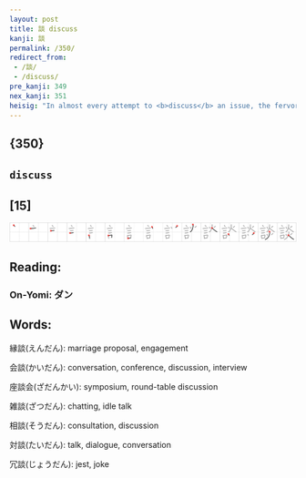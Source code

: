 ```yaml
---
layout: post
title: 談 discuss
kanji: 談
permalink: /350/
redirect_from:
 - /談/
 - /discuss/
pre_kanji: 349
nex_kanji: 351
heisig: "In almost every attempt to <b>discuss</b> an issue, the fervor of one's convictions comes to the surface and creates an <i>inflammation</i> of <i>words</i> (if you will, the &quot;cuss&quot; in <b>discuss</b>)."
---
```


## {350}

## `discuss`

## [15]

<div class="stroke"><img src="../images/E8AB87.png" /></div>

## Reading:

### On-Yomi: ダン

## Words:

縁談(えんだん): marriage proposal, engagement

会談(かいだん): conversation, conference, discussion, interview

座談会(ざだんかい): symposium, round-table discussion

雑談(ざつだん): chatting, idle talk

相談(そうだん): consultation, discussion

対談(たいだん): talk, dialogue, conversation

冗談(じょうだん): jest, joke
